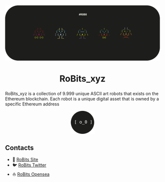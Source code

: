 
![RoBits](https://github.com/RoBits-xyz/RoBits-xyz/blob/main/robits_banner_github_readme.svg)

<h1 align="center"> RoBits_xyz </h1>


<h3 align="justify"> </h3>
RoBits_xyz is a collection of 9.999 unique ASCII art robots that exists on the Ethereum blockchain. Each robot is a unique digital asset that is owned by a specific Ethereum address

<p align="center">
<img width="15%" src="https://github.com/RoBits-xyz/RoBits-xyz/blob/main/robits_logo_github_readme.svg" />
</p>

<h2> Contacts </h2>

-  :robot: [RoBits Site](https://robits.xyz) 
- 🐦 [RoBits Twitter](https://twitter.com/robitsxyz)
- ⛵ [RoBits Opensea](https://opensea.io/RoBits_xyz)




